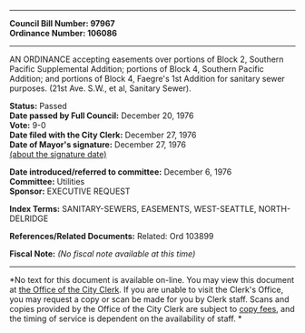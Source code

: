 * * * * *  
  
**Council Bill Number: [](#h0)[](#h2)97967**   
**Ordinance Number: 106086**  
  
* * * * *  
  
AN ORDINANCE accepting easements over portions of Block 2, Southern Pacific Supplemental Addition; portions of Block 4, Southern Pacific Addition; and portions of Block 4, Faegre's 1st Addition for sanitary sewer purposes. (21st Ave. S.W., et al, Sanitary Sewer).  
  
**Status:** Passed   
**Date passed by Full Council:** December 20, 1976   
**Vote:** 9-0   
**Date filed with the City Clerk:** December 27, 1976   
**Date of Mayor's signature:** December 27, 1976   
[(about the signature date)](/~public/approvaldate.htm)   
  
  
**Date introduced/referred to committee:** December 6, 1976   
**Committee:** Utilities   
**Sponsor:** EXECUTIVE REQUEST   
  
**Index Terms:** SANITARY-SEWERS, EASEMENTS, WEST-SEATTLE, NORTH-DELRIDGE  
  
**References/Related Documents:** Related: Ord 103899  
  
**Fiscal Note:** *(No fiscal note available at this time)*  
  
* * * * *  
  
*No text for this document is available on-line. You may view this document at [the Office of the City Clerk](http://www.seattle.gov/leg/clerk/contactUs.htm). If you are unable to visit the Clerk's Office, you may request a copy or scan be made for you by Clerk staff. Scans and copies provided by the Office of the City Clerk are subject to [copy fees](http://clerk.seattle.gov/~public/clerkfees.htm), and the timing of service is dependent on the availability of staff. *  
  
  
